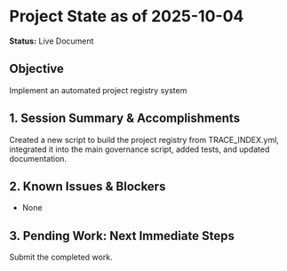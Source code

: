 # Project State as of 2025-10-04

**Status:** Live Document

## Objective
Implement an automated project registry system

## 1. Session Summary & Accomplishments
Created a new script to build the project registry from TRACE_INDEX.yml, integrated it into the main governance script, added tests, and updated documentation.

## 2. Known Issues & Blockers
- None

## 3. Pending Work: Next Immediate Steps
Submit the completed work.
